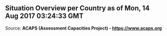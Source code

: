 ## Situation Overview per Country as of Mon, 14 Aug 2017 03:24:33 GMT

Source: **ACAPS (Assessment Capacities Project) - https://www.acaps.org**
